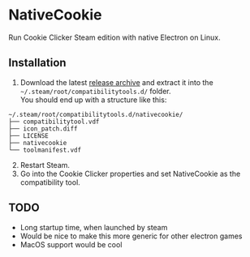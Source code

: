 # NativeCookie
Run Cookie Clicker Steam edition with native Electron on Linux.

## Installation
1. Download the latest [release archive](https://github.com/Kesefon/NativeCookie/releases/latest) and extract it into the `~/.steam/root/compatibilitytools.d/` folder.  
You should end up with a structure like this:  
```
~/.steam/root/compatibilitytools.d/nativecookie/
├── compatibilitytool.vdf
├── icon_patch.diff
├── LICENSE
├── nativecookie
└── toolmanifest.vdf
```
2. Restart Steam.
3. Go into the Cookie Clicker properties and set NativeCookie as the compatibility tool.

## TODO
- Long startup time, when launched by steam
- Would be nice to make this more generic for other electron games
- MacOS support would be cool
